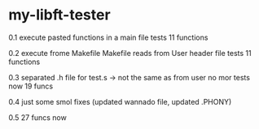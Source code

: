 # my-libft-tester

0.1   execute pasted functions in a main file
      tests 11 functions
      
0.2   execute frome Makefile
      Makefile reads from User header file
      tests 11 functions

0.3   separated .h file for test.s
      -> not the same as from user no mor
      tests now 19 funcs

0.4   just some smol fixes 
      (updated wannado file, updated .PHONY)
 
0.5   27 funcs now
